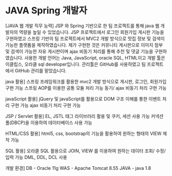 # JAVA Spring 개발자

[JAVA 웹 개발 직무 능력]
JSP 와 Spring 기반으로 한 팀 프로젝트를 통해 java 웹 개발자의 역량을 높일 수 있었습니다.
JSP 프로젝트에서 로그인 회원가입 게시판 기능을 구현하였고
스프링 기반의 팀 프로젝트에서 MVC2 개발 방식으로 맛집 정보 및 검색이 가능한 플랫폼을 제작하였습니다.
제가 구현한 것은 커뮤니티 게시판으로 이미지 첨부 및 검색이 가능한 자유 게시판이며
ajax 비동기 처리를 통해 추천 및 댓글 기능을 구현하였습니다.
사용한 개발 언어는 Java, JavaScript, oracle SQL, HTML이고 개발 툴은 이클립스, 오라클 sql developer입니다.
관리툴은 GitHub를 사용하였고 팀 프로젝트에서 GitHub 관리를 맡았습니다.


java 활용]
스프링 프레임워크를 활용한 mvc2 개발 방식으로 게시판, 로그인, 회원가입 구현 가능
스프링 AOP를 이용한 공통 모듈 처리 가능
동기/ ajax 비동기 처리 구현 가능

javaScript 활용]
jQuery 및 javaScript를 활용으로 DOM 구조 이해를 통한 이벤트 처리 구현 가능
ajax 비동기 처리 구현 가능

JSP / Servlet 활용]
EL, JSTL 태그 라이브러리 활용 및 쿠키, 세션 사용 가능
커넥션 풀(DBCP)을 이용하여 데이터베이스 사용 가능

HTML/CSS 활용]
html5, css, bootstrap의 기능을 활용하여
원하는 형태의 VIEW 제작 가능

SQL 활용]
오라클 SQL 활용으로 JOIN, VIEW 를 이용하여 원하는 데이터 조회/ 수정/ 입력 가능
DML, DDL, DCL 사용

개발 환경]
DB - Oracle 11g
WAS - Apache Tomcat 8.55
JAVA - java 1.8
